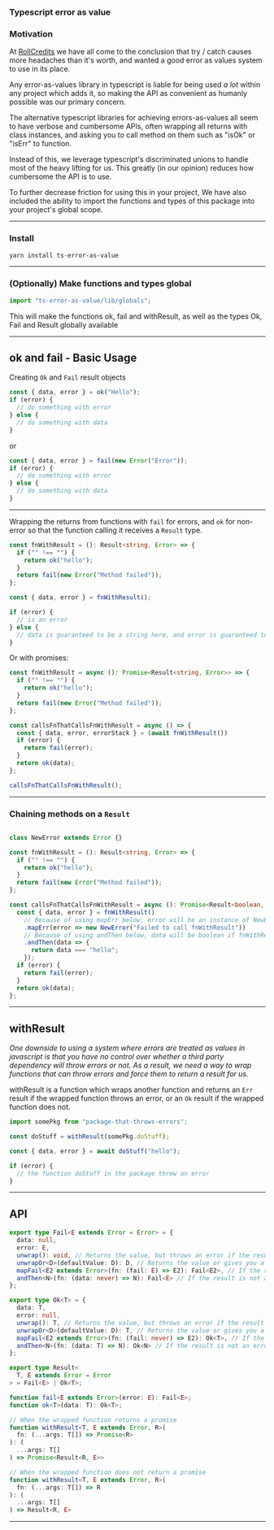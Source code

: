 ### Typescript error as value

### Motivation
At [RollCredits](https://www.rollcredits.io/) we have all come to the conclusion that try / catch causes more headaches than it's worth, and wanted a good error as values system to use in its place.

Any error-as-values library in typescript is liable for being used *a lot* within any project which adds it, so making the API as convenient as humanly possible was our primary concern.

The alternative typescript libraries for achieving errors-as-values all seem to have verbose and cumbersome APIs, often wrapping all returns with class instances, and asking you to call method on them such as "isOk" or "isErr" to function.

Instead of this, we leverage typescript's discriminated unions to handle most of the heavy lifting for us. This greatly (in our opinion) reduces how cumbersome the API is to use.

To further decrease friction for using this in your project, We have also included the ability to import the functions and types of this package into your project's global scope.

---

### Install

```bash
yarn install ts-error-as-value
```
---

### (Optionally) Make functions and types global
```ts
import "ts-error-as-value/lib/globals";
```
This will make the functions ok, fail and withResult, as well as the types Ok, Fail and Result globally available

---

## ok and fail - Basic Usage
Creating `Ok` and `Fail` result objects
```ts
const { data, error } = ok("Hello");
if (error) {
  // do something with error
} else {
  // do something with data
}
```
or
```ts
const { data, error } = fail(new Error("Error"));
if (error) {
  // do something with error
} else {
  // do something with data
}
```
---

Wrapping the returns from functions with `fail` for errors, and `ok` for non-error so that the function calling it receives a `Result` type.

```ts
const fnWithResult = (): Result<string, Error> => {
  if ("" !== "") {
    return ok("hello");
  }
  return fail(new Error("Method failed"));
};

const { data, error } = fnWithResult();

if (error) {
  // is an error
} else {
  // data is guaranteed to be a string here, and error is guaranteed to be null
}
```

Or with promises:

```ts
const fnWithResult = async (): Promise<Result<string, Error>> => {
  if ("" !== "") {
    return ok("hello");
  }
  return fail(new Error("Method failed"));
};

const callsFnThatCallsFnWithResult = async () => {
  const { data, error, errorStack } = (await fnWithResult())
  if (error) {
    return fail(error);
  }
  return ok(data);
};

callsFnThatCallsFnWithResult();
```

--- 

### Chaining methods on a `Result`
```ts

class NewError extends Error {}

const fnWithResult = (): Result<string, Error> => {
  if ("" !== "") {
    return ok("hello");
  }
  return fail(new Error("Method failed"));
};

const callsFnThatCallsFnWithResult = async (): Promise<Result<boolean, NewError>> => {
  const { data, error } = fnWithResult()
    // Because of using mapErr below, error will be an instance of NewError if fnWithResult returns an error
    .mapErr(error => new NewError("Failed to call fnWithResult"))
    // Because of using andThen below, data will be boolean if fnWithResult returns a value.
    .andThen(data => {
      return data === "hello";
    });
  if (error) {
    return fail(error);
  }
  return ok(data);
};
```

---

## withResult
*One downside to using a system where errors are treated as values in javascript is that you have no control over whether a third party dependency will throw errors or not. As a result, we need a way to wrap functions that can throw errors and force them to return a result for us.*

withResult is a function which wraps another function and returns an `Err` result if the wrapped function throws an error,
 or an `Ok` result if the wrapped function does not.
```ts
import somePkg from "package-that-throws-errors";

const doStuff = withResult(somePkg.doStuff);

const { data, error } = await doStuff("hello");

if (error) {
  // the function doStuff in the package threw an error
}
```

---

## API

```typescript
export type Fail<E extends Error = Error> = {
  data: null,
  error: E,
  unwrap(): void, // Returns the value, but throws an error if the result is an Error
  unwrapOr<D>(defaultValue: D): D, // Returns the value or gives you a default value if it's an error
  mapFail<E2 extends Error>(fn: (fail: E) => E2): Fail<E2>, // If the result is an error, map the error to another error
  andThen<N>(fn: (data: never) => N): Fail<E> // If the result is not an error, map the data in it
};

export type Ok<T> = {
  data: T,
  error: null,
  unwrap(): T, // Returns the value, but throws an error if the result is an Error
  unwrapOr<D>(defaultValue: D): T, // Returns the value or gives you a default value if it's an error
  mapFail<E2 extends Error>(fn: (fail: never) => E2): Ok<T>, // If the result is an error, map the error to another error
  andThen<N>(fn: (data: T) => N): Ok<N> // If the result is not an error, map the data in it
};

export type Result<
  T, E extends Error = Error
> = Fail<E> | Ok<T>;

```

```ts
function fail<E extends Error>(error: E): Fail<E>;
function ok<T>(data: T): Ok<T>;
```

```ts
// When the wrapped function returns a promise
function withResult<T, E extends Error, R>(
  fn: (...args: T[]) => Promise<R>
): (
  ...args: T[]
) => Promise<Result<R, E>>

// When the wrapped function does not return a promise
function withResult<T, E extends Error, R>(
  fn: (...args: T[]) => R
): (
  ...args: T[]
) => Result<R, E>
```
---




